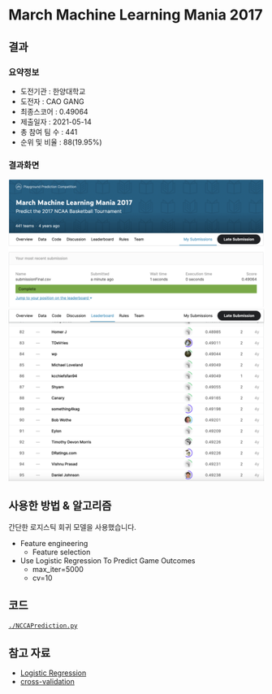 # March Machine Learning Mania 2017

## 결과

### 요약정보

- 도전기관 : 한양대학교
- 도전자 : CAO GANG
- 최종스코어 : 0.49064
- 제출일자 : 2021-05-14
- 총 참여 팀 수 : 441
- 순위 및 비율 : 88(19.95%)

### 결과화면

![score](./img/score.png)
![rank](./img/rank.png)

## 사용한 방법 & 알고리즘

간단한 로지스틱 회귀 모델을 사용했습니다.

- Feature engineering
  - Feature selection
- Use Logistic Regression To Predict Game Outcomes
  - max_iter=5000
  - cv=10
  

## 코드

[`./NCCAPrediction.py`](./NCCAPrediction.py)

## 참고 자료

- [Logistic Regression](https://scikit-learn.org/stable/modules/generated/sklearn.linear_model.LogisticRegression.html)
- [cross-validation](https://scikit-learn.org/stable/modules/generated/sklearn.model_selection.cross_val_score.html)